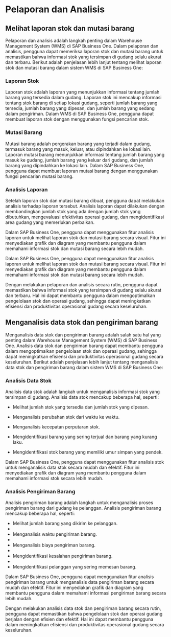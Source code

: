 # Pelaporan dan Analisis

## Melihat laporan stok dan mutasi barang 

Pelaporan dan analisis adalah langkah penting dalam Warehouse Management System (WMS) di SAP Business One. Dalam pelaporan dan analisis, pengguna dapat memeriksa laporan stok dan mutasi barang untuk memastikan bahwa informasi stok yang tersimpan di gudang selalu akurat dan terbaru. Berikut adalah penjelasan lebih lanjut tentang melihat laporan stok dan mutasi barang dalam sistem WMS di SAP Business One:

### Laporan Stok

Laporan stok adalah laporan yang menunjukkan informasi tentang jumlah barang yang tersedia dalam gudang. Laporan stok ini mencakup informasi tentang stok barang di setiap lokasi gudang, seperti jumlah barang yang tersedia, jumlah barang yang dipesan, dan jumlah barang yang sedang dalam pengiriman. Dalam WMS di SAP Business One, pengguna dapat membuat laporan stok dengan menggunakan fungsi pencarian stok.


### Mutasi Barang

Mutasi barang adalah pergerakan barang yang terjadi dalam gudang, termasuk barang yang masuk, keluar, atau dipindahkan ke lokasi lain. Laporan mutasi barang menunjukkan informasi tentang jumlah barang yang masuk ke gudang, jumlah barang yang keluar dari gudang, dan jumlah barang yang dipindahkan ke lokasi lain. Dalam SAP Business One, pengguna dapat membuat laporan mutasi barang dengan menggunakan fungsi pencarian mutasi barang.

### Analisis Laporan

Setelah laporan stok dan mutasi barang dibuat, pengguna dapat melakukan analisis terhadap laporan tersebut. Analisis laporan dapat dilakukan dengan membandingkan jumlah stok yang ada dengan jumlah stok yang dibutuhkan, mengevaluasi efektivitas operasi gudang, dan mengidentifikasi area gudang yang memerlukan perbaikan.

Dalam SAP Business One, pengguna dapat menggunakan fitur analisis laporan untuk melihat laporan stok dan mutasi barang secara visual. Fitur ini menyediakan grafik dan diagram yang membantu pengguna dalam memahami informasi stok dan mutasi barang secara lebih mudah.

Dalam SAP Business One, pengguna dapat menggunakan fitur analisis laporan untuk melihat laporan stok dan mutasi barang secara visual. Fitur ini menyediakan grafik dan diagram yang membantu pengguna dalam memahami informasi stok dan mutasi barang secara lebih mudah.

Dengan melakukan pelaporan dan analisis secara rutin, pengguna dapat memastikan bahwa informasi stok yang tersimpan di gudang selalu akurat dan terbaru. Hal ini dapat membantu pengguna dalam mengoptimalkan pengelolaan stok dan operasi gudang, sehingga dapat meningkatkan efisiensi dan produktivitas operasional gudang secara keseluruhan.

## Menganalisis data stok dan pengiriman barang 

Menganalisis data stok dan pengiriman barang adalah salah satu hal yang penting dalam Warehouse Management System (WMS) di SAP Business One. Analisis data stok dan pengiriman barang dapat membantu pengguna dalam mengoptimalkan pengelolaan stok dan operasi gudang, sehingga dapat meningkatkan efisiensi dan produktivitas operasional gudang secara keseluruhan. Berikut adalah penjelasan lebih lanjut tentang menganalisis data stok dan pengiriman barang dalam sistem WMS di SAP Business One:


### Analisis Data Stok

Analisis data stok adalah langkah untuk menganalisis informasi stok yang tersimpan di gudang. Analisis data stok mencakup beberapa hal, seperti:


* Melihat jumlah stok yang tersedia dan jumlah stok yang dipesan.
  
* Menganalisis perubahan stok dari waktu ke waktu.
  
* Menganalisis kecepatan perputaran stok.
  
* Mengidentifikasi barang yang sering terjual dan barang yang kurang laku.
  
* Mengidentifikasi stok barang yang memiliki umur simpan yang pendek.


Dalam SAP Business One, pengguna dapat menggunakan fitur analisis stok untuk menganalisis data stok secara mudah dan efektif. Fitur ini menyediakan grafik dan diagram yang membantu pengguna dalam memahami informasi stok secara lebih mudah.

### Analisis Pengiriman Barang

Analisis pengiriman barang adalah langkah untuk menganalisis proses pengiriman barang dari gudang ke pelanggan. Analisis pengiriman barang mencakup beberapa hal, seperti:

* Melihat jumlah barang yang dikirim ke pelanggan.
* 
* Menganalisis waktu pengiriman barang.
* 
* Menganalisis biaya pengiriman barang.
* 
* Mengidentifikasi kesalahan pengiriman barang.
* 
* Mengidentifikasi pelanggan yang sering memesan barang.

Dalam SAP Business One, pengguna dapat menggunakan fitur analisis pengiriman barang untuk menganalisis data pengiriman barang secara mudah dan efektif. Fitur ini menyediakan grafik dan diagram yang membantu pengguna dalam memahami informasi pengiriman barang secara lebih mudah.

Dengan melakukan analisis data stok dan pengiriman barang secara rutin, pengguna dapat memastikan bahwa pengelolaan stok dan operasi gudang berjalan dengan efisien dan efektif. Hal ini dapat membantu pengguna dalam meningkatkan efisiensi dan produktivitas operasional gudang secara keseluruhan.